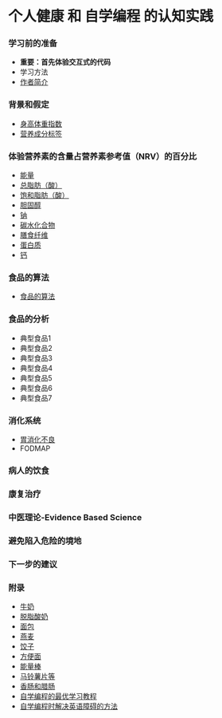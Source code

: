 # 个人健康 和 自学编程 的认知实践

### 学习前的准备

- **重要：首先体验交互式的代码**
- 学习方法
- [作者简介](/chapters/章0-学习前的准备/作者简介.md)

### 背景和假定

- [身高体重指数](/chapters/章1-背景和假定/身高体重指数.md)
- [营养成分标签](/chapters/章1-背景和假定/营养成分标签.md)

### 体验营养素的含量占营养素参考值（NRV）的百分比

- [能量](/chapters/章2-体验营养素的含量占营养素参考值(NRV)的百分比/1-能量占营养素参考值(NRV)的百分比.md)
- [总脂肪（酸）](/chapters/章2-体验营养素的含量占营养素参考值(NRV)的百分比/2-总脂肪(酸)的含量占营养素参考值(NRV)的百分比.md)
- [饱和脂肪（酸）](/chapters/章2-体验营养素的含量占营养素参考值(NRV)的百分比/3-饱和脂肪(酸)的含量占营养素参考值(NRV)的百分比.md)
- [胆固醇](/chapters/章2-体验营养素的含量占营养素参考值(NRV)的百分比/4-胆固醇的含量占营养素参考值(NRV)的百分比.md)
- [钠](/chapters/章2-体验营养素的含量占营养素参考值(NRV)的百分比/5-钠的含量占营养素参考值(NRV)的百分比.md)
- [碳水化合物](/chapters/章2-体验营养素的含量占营养素参考值(NRV)的百分比/6-碳水化合物的含量占营养素参考值(NRV)的百分比.md)
- [膳食纤维](/chapters/章2-体验营养素的含量占营养素参考值(NRV)的百分比/7-膳食纤维的含量占营养素参考值(NRV)的百分比.md)
- [蛋白质](/chapters/章2-体验营养素的含量占营养素参考值(NRV)的百分比/8-蛋白质的含量占营养素参考值(NRV)的百分比.md)
- [钙](/chapters/章2-体验营养素的含量占营养素参考值(NRV)的百分比/9-钙的含量占营养素参考值(NRV)的百分比.md)

### 食品的算法

- [食品的算法](/chapters/章3-食品的算法/食品的算法.md)

### 食品的分析

- 典型食品1
- 典型食品2
- 典型食品3
- 典型食品4
- 典型食品5
- 典型食品6
- 典型食品7

### 消化系统

- [胃消化不良](/chapters/3-digestive-system/胃消化不良.md)
- FODMAP

### 病人的饮食

### 康复治疗

### 中医理论-Evidence Based  Science

### 避免陷入危险的境地

### 下一步的建议

### 附录

- [牛奶](/chapters/章y-附录/牛奶.md)
- [脱脂酸奶](/chapters/章y-附录/脱脂酸奶.md)
- [面包](/chapters/章y-附录/面包.md)
- [燕麦](/chapters/章y-附录/燕麦.md)
- [饺子](/chapters/章y-附录/饺子.md)
- [方便面](/chapters/章y-附录/方便面.md)
- [能量棒](/chapters/章y-附录/能量棒.md)
- [马铃薯片等](/chapters/章y-附录/马铃薯片等.md)
- [香肠和腊肠](/chapters/章y-附录/香肠和腊肠.md)
- [自学编程的最优学习教程](/chapters/章y-附录/自学编程的最优学习教程.md)
- [自学编程时解决英语障碍的方法](/chapters/章y-附录/自学编程时解决英语障碍的方法.md)




